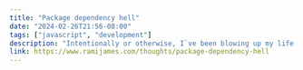 ```yaml
---
title: "Package dependency hell"
date: "2024-02-26T21:56-08:00"
tags: ["javascript", "development"]
description: "Intentionally or otherwise, I`ve been blowing up my life since last summer. It’s been less than ideal. We`ll get to why in a second, but first, let`s talk about everyone`s favorite awful programming language and the impact of package managers, their packages, and the endless toil they create."
link: https://www.ramijames.com/thoughts/package-dependency-hell
---
```

